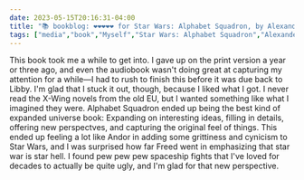 ---date: 2023-05-15T20:16:31-04:00title: "📚 bookblog: ❤️❤️❤️❤️❤️ for Star Wars: Alphabet Squadron, by Alexander Freed"tags: ["media","book","Myself","Star Wars: Alphabet Squadron","Alexander Freed","Star Wars","war","Andor","Libby","audiobooks","war is hell"]---This book took me a while to get into. I gave up on the print version a year or three ago, and even the audiobook wasn't doing great at capturing my attention for a while—I had to rush to finish this before it was due back to Libby. I'm glad that I stuck it out, though, because I liked what I got. I never read the X-Wing novels from the old EU, but I wanted something like what I imagined they were. Alphabet Squadron ended up being the best kind of expanded universe book: Expanding on interesting ideas, filling in details, offering new perspectves, and capturing the original feel of things. This ended up feeling a lot like Andor in adding some grittiness and cynicism to Star Wars, and I was surprised how far Freed went in emphasizing that star war is star hell. I found pew pew pew spaceship fights that I've loved for decades to actually be quite ugly, and I'm glad for that new perspective.